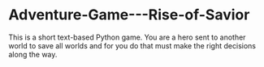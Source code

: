# Adventure-Game---Rise-of-Savior
This is a short text-based Python game. You are a hero sent to another world to save all worlds and for you do that must make the right decisions along the way.
